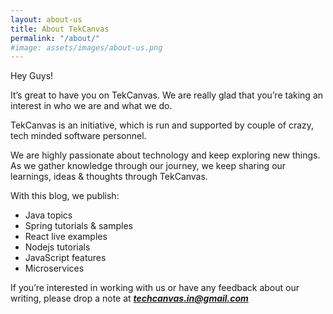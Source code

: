 ```yaml
---
layout: about-us
title: About TekCanvas
permalink: "/about/"
#image: assets/images/about-us.png
---
```


Hey Guys!

It’s great to have you on TekCanvas. We are really glad that you’re taking an interest in who we are and what we do.

TekCanvas is an initiative, which is run and supported by couple of crazy, tech minded software personnel.

We are highly passionate about technology and keep exploring new things. As we gather knowledge through our journey, we keep sharing our learnings, ideas & thoughts through TekCanvas. 

With this blog, we publish:

 * Java topics
 * Spring tutorials & samples
 * React live examples
 * Nodejs tutorials
 * JavaScript features
 * Microservices

If you’re interested in working with us or have any feedback about our writing, please drop a note at 
***techcanvas.in@gmail.com***

